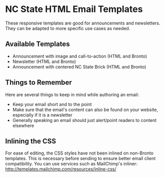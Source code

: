 NC State HTML Email Templates
=====

These responsive templates are good for announcements and newsletters.  They can be adapted to more specific use cases as needed.

Available Templates
----

* Announcement with image and call-to-action (HTML and Bronto)
* Newsletter (HTML and Bronto)
* Announcement with centered NC State Brick (HTML and Bronto)

Things to Remember
----

Here are several things to keep in mind while authoring an email:

* Keep your email short and to the point
* Make sure that the email's content can also be found on your website, especially if it is a newsletter
* Generally speaking an email should just alert/point readers to content elsewhere

Inlining the CSS
----

For ease of editing, the CSS styles have not been inlined on non-Bronto templates.  This is necessary before sending to ensure better email client compatibility. You can use services such as MailChimp's inliner: http://templates.mailchimp.com/resources/inline-css/